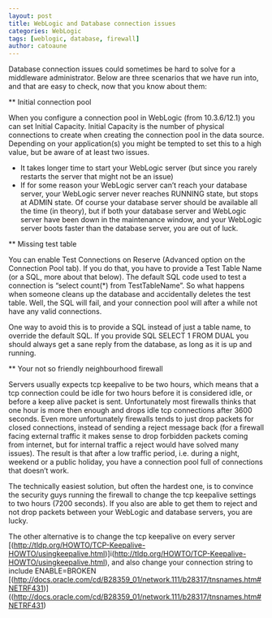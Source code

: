 ```yaml
---
layout: post
title: WebLogic and Database connection issues
categories: WebLogic
tags: [weblogic, database, firewall]
author: catoaune
---
```


Database connection issues could sometimes be hard to solve for a middleware administrator. Below are three scenarios that we have run into, and that are easy to check, now that you know about them:

** Initial connection pool

When you configure a connection pool in WebLogic (from 10.3.6/12.1) you can set Initial Capacity. Initial Capacity is the number of physical connections to create when creating the connection pool in the data source. Depending on your application(s) you might be tempted to set this to a high value, but be aware of at least two issues.

- It takes longer time to start your WebLogic server (but since you rarely restarts the server that might not be an issue)
- If for some reason your WebLogic server can’t reach your database server, your WebLogic server never reaches RUNNING state, but stops at ADMIN state. Of course your database server should be available all the time (in theory), but if both your database server and WebLogic server have been down in the maintenance window, and your WebLogic server boots faster than the database server, you are out of luck.

** Missing test table

You can enable Test Connections on Reserve (Advanced option on the Connection Pool tab). If you do that, you have to provide a Test Table Name (or a SQL, more about that below). The default SQL code used to test a connection is “select count(*) from TestTableName”. So what happens when someone cleans up the database and accidentally deletes the test table. Well, the SQL will fail, and your connection pool will after a while not have any valid connections.

One way to avoid this is to provide a SQL instead of just a table name, to override the default SQL. If you provide SQL SELECT 1 FROM DUAL you should always get a sane reply from the database, as long as it is up and running.

** Your not so friendly neighbourhood firewall

Servers usually expects tcp keepalive to be two hours, which means that a tcp connection could be idle for two hours before it is considered idle, or before a keep alive packet is sent. Unfortunately most firewalls thinks that one hour is more then enough and drops idle tcp connections after 3600 seconds. Even more unfortunately firewalls tends to just drop packets for closed connections, instead of sending a reject message back (for a firewall facing external traffic it makes sense to drop forbidden packets coming from internet, but for internal traffic a reject would have solved many issues). The result is that after a low traffic period, i.e. during a night, weekend or a public holiday, you have a connection pool full of connections that doesn’t work.

The technically easiest solution, but often the hardest one, is to convince the security guys running the firewall to change the tcp keepalive settings to two hours (7200 seconds). If you also are able to get them to reject and not drop packets between your WebLogic and database servers, you are lucky.

The other alternative is to change the tcp keepalive on every server [(http://tldp.org/HOWTO/TCP-Keepalive-HOWTO/usingkeepalive.html)]i(http://tldp.org/HOWTO/TCP-Keepalive-HOWTO/usingkeepalive.html), and also change your connection string to include ENABLE=BROKEN [(http://docs.oracle.com/cd/B28359_01/network.111/b28317/tnsnames.htm#NETRF431)]((http://docs.oracle.com/cd/B28359_01/network.111/b28317/tnsnames.htm#NETRF431)
